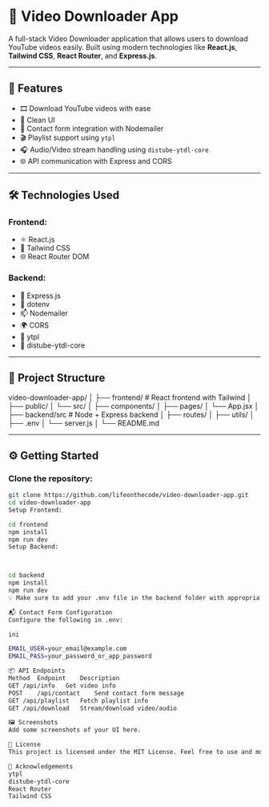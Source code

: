 # 🎥 Video Downloader App

A full-stack Video Downloader application that allows users to download YouTube videos easily. Built using modern technologies like **React.js**, **Tailwind CSS**, **React Router**, and **Express.js**.

---

## 🚀 Features

- 🎞️ Download YouTube videos with ease
- 📂 Clean UI
- 📩 Contact form integration with Nodemailer
- 🎬 Playlist support using `ytpl`
- 🎧 Audio/Video stream handling using `distube-ytdl-core`
- 🌐 API communication with Express and CORS

---

## 🛠️ Technologies Used

### Frontend:
- ⚛️ React.js
- 💨 Tailwind CSS
- 🌐 React Router DOM

### Backend:
- 🧠 Express.js
- 🔐 dotenv
- 📫 Nodemailer
- 🌍 CORS
- 📃 ytpl
- 🎼 distube-ytdl-core

---

## 📁 Project Structure

video-downloader-app/
│
├── frontend/ # React frontend with Tailwind
│ ├── public/
│ └── src/
│ ├── components/
│ ├── pages/
│ └── App.jsx
│
├── backend/src # Node + Express backend
│ ├── routes/
│ ├── utils/
│ ├── .env
│ └── server.js
│
└── README.md


---

## ⚙️ Getting Started

### Clone the repository:
```bash
git clone https://github.com/lifeonthecode/video-downloader-app.git
cd video-downloader-app
Setup Frontend:

cd frontend
npm install
npm run dev
Setup Backend:



cd backend
npm install
npm run dev
💡 Make sure to add your .env file in the backend folder with appropriate email and port configuration.

📬 Contact Form Configuration
Configure the following in .env:

ini

EMAIL_USER=your_email@example.com
EMAIL_PASS=your_password_or_app_password

📦 API Endpoints
Method	Endpoint	Description
GET	/api/info	Get video info
POST	/api/contact	Send contact form message
GET	/api/playlist	Fetch playlist info
GET	/api/download	Stream/download video/audio

🖼️ Screenshots
Add some screenshots of your UI here.

📄 License
This project is licensed under the MIT License. Feel free to use and modify.

🙌 Acknowledgements
ytpl
distube-ytdl-core
React Router
Tailwind CSS
